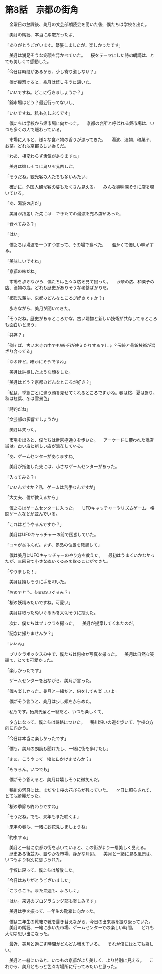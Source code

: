# 第8話　京都の街角

　金曜日の放課後、美月の文芸部朗読会を聞いた後、僕たちは学校を出た。

「美月の朗読、本当に素敵だったよ」

「ありがとうございます。緊張しましたが、楽しかったです」

　美月は満足そうな笑顔を浮かべていた。
　桜をテーマにした詩の朗読は、とても美しくて感動した。

「今日は時間があるから、少し寄り道しない？」

　僕が提案すると、美月は嬉しそうに頷いた。

「いいですね。どこに行きましょうか？」

「錦市場はどう？最近行ってないし」

「いいですね。私も久しぶりです」

　僕たちは学校から錦市場に向かった。
　京都の台所と呼ばれる錦市場は、いつも多くの人で賑わっている。

　市場に入ると、様々な食べ物の香りが漂ってきた。
　湯波、漬物、和菓子、お茶。どれも京都らしい香りだ。

「わあ、相変わらず活気がありますね」

　美月は嬉しそうに周りを見回した。

「そうだね。観光客の人たちも多いみたい」

　確かに、外国人観光客の姿もたくさん見える。
　みんな興味深そうに店を覗いている。

「あ、湯波の店だ」

　美月が指差した先には、できたての湯波を売る店があった。

「食べてみる？」

「はい」

　僕たちは湯波を一つずつ買って、その場で食べた。
　温かくて優しい味がする。

「美味しいですね」

「京都の味だね」

　市場を歩きながら、僕たちは色々な店を見て回った。
　お茶の店、和菓子の店、漬物の店。どれも歴史がありそうな老舗ばかりだ。

「拓海先輩は、京都のどんなところが好きですか？」

　歩きながら、美月が聞いてきた。

「そうだね。歴史があるところかな。古い建物と新しい技術が共存してるところも面白いと思う」

「共存？」

「例えば、古いお寺の中でもWi-Fiが使えたりするでしょ？伝統と最新技術が混ざり合ってる」

「なるほど。確かにそうですね」

　美月は納得したような顔をした。

「美月はどう？京都のどんなところが好き？」

「私は、季節ごとに違う顔を見せてくれるところですかね。春は桜、夏は祭り、秋は紅葉、冬は雪景色」

「詩的だね」

「文芸部の影響でしょうか」

　美月は笑った。

　市場を出ると、僕たちは新京極通りを歩いた。
　アーケードに覆われた商店街は、古い店と新しい店が混在している。

「あ、ゲームセンターがありますね」

　美月が指差した先には、小さなゲームセンターがあった。

「入ってみる？」

「いいんですか？私、ゲームは苦手なんですが」

「大丈夫、僕が教えるから」

　僕たちはゲームセンターに入った。
　UFOキャッチャーやリズムゲーム、格闘ゲームなどが並んでいる。

「これはどうやるんですか？」

　美月はUFOキャッチャーの前で困惑していた。

「コツがあるんだ。まず、景品の位置を確認して」

　僕は美月にUFOキャッチャーのやり方を教えた。
　最初はうまくいかなかったが、三回目で小さなぬいぐるみを取ることができた。

「やりました！」

　美月は嬉しそうに手を叩いた。

「おめでとう。何のぬいぐるみ？」

「桜の妖精みたいですね。可愛い」

　美月は取ったぬいぐるみを大切そうに抱えた。

　次に、僕たちはプリクラを撮った。
　美月が提案してくれたのだ。

「記念に撮りませんか？」

「いいね」

　プリクラボックスの中で、僕たちは何枚か写真を撮った。
　美月は自然な笑顔で、とても可愛かった。

「楽しかったです」

　ゲームセンターを出ながら、美月が言った。

「僕も楽しかった。美月と一緒だと、何をしても楽しいよ」

　僕がそう言うと、美月は少し頬を赤らめた。

「私もです。拓海先輩と一緒だと、いつも楽しくて」

　夕方になって、僕たちは帰路についた。
　鴨川沿いの道を歩いて、学校の方向に向かう。

「今日は本当に楽しかったです」

「僕も。美月の朗読も聞けたし、一緒に街を歩けたし」

「また、こうやって一緒に出かけませんか？」

「もちろん。いつでも」

　僕がそう答えると、美月は嬉しそうに微笑んだ。

　鴨川の河原には、まだ少し桜の花びらが残っていた。
　夕日に照らされて、とても綺麗だった。

「桜の季節も終わりですね」

「そうだね。でも、来年もまた咲くよ」

「来年の春も、一緒にお花見しましょうね」

「約束する」

　美月と一緒に京都の街を歩いていると、この街がより一層美しく見える。
　歴史ある街並み、賑やかな市場、静かな川辺。
　美月と一緒に見る風景は、いつもより特別に感じられた。

　学校に戻って、僕たちは解散した。

「今日はありがとうございました」

「こちらこそ。また来週も、よろしく」

「はい。来週のプログラミング部も楽しみです」

　美月は手を振って、一年生の靴箱に向かった。

　僕は二年生の靴箱で靴を履き替えながら、今日の出来事を振り返っていた。
　美月の朗読、一緒に歩いた市場、ゲームセンターでの楽しい時間。
　どれも大切な思い出になった。

　最近、美月と過ごす時間がどんどん増えている。
　それが僕にはとても嬉しい。

　美月と一緒にいると、いつもの京都がより美しく、より特別に見える。
　これから、美月ともっと色々な場所に行ってみたいと思った。